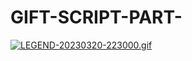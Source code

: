 # GIFT-SCRIPT-PART-
[![LEGEND-20230320-223000.gif](https://i.postimg.cc/rFPsVgbv/LEGEND-20230320-223000.gif)](https://postimg.cc/PP1TKbd4)




